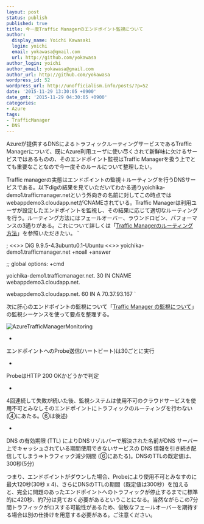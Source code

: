 ```yaml
---
layout: post
status: publish
published: true
title: 今一度Traffic Managerのエンドポイント監視について
author:
  display_name: Yoichi Kawasaki
  login: yoichi
  email: yokawasa@gmail.com
  url: http://github.com/yokawasa
author_login: yoichi
author_email: yokawasa@gmail.com
author_url: http://github.com/yokawasa
wordpress_id: 52
wordpress_url: http://unofficialism.info/posts/?p=52
date: '2015-11-29 13:30:05 +0900'
date_gmt: '2015-11-29 04:30:05 +0900'
categories:
- Azure
tags:
- TrafficManager
- DNS
---
```


Azureが提供するDNSによるトラフィックルーティングサービスであるTraffic Managerについて、既にAzure利用ユーザに使い尽くされて新鮮味に欠けるサービスではあるものの、そのエンドポイント監視はTraffic Managerを扱う上でとても重要なことなので今一度そのルールについて整理したい。

Traffic managerの実態はエンドポイントの監視＋ルーティングを行うDNSサービスである。以下digの結果を見ていただいてわかる通りyoichika-demo1.trafficmanager.netという外向きの名前に対してこの時点ではwebappdemo3.cloudapp.netがCNAMEされている。Traffic Managerは利用ユーザが設定したエンドポイントを監視し、その結果に応じて適切なルーティングを行う。ルーティング方法にはフェールオーバー、ラウンドロビン、パフォーマンスの3通りがある。これについて詳しくは「[Traffic Managerのルーティング方法](https://azure.microsoft.com/ja-jp/documentation/articles/traffic-manager-routing-methods/)」を参照いただきたい。
`

; <<>> DiG 9.9.5-4.3ubuntu0.1-Ubuntu <<>> yoichika-demo1.trafficmanager.net +noall +answer

;; global options: +cmd

yoichika-demo1.trafficmanager.net. 30 IN CNAME  webappdemo3.cloudapp.net.

webappdemo3.cloudapp.net. 60    IN      A       70.37.93.167
`

  

次に肝心のエンドポイントの監視について「[Traffic Manager の監視について](https://azure.microsoft.com/ja-jp/documentation/articles/traffic-manager-monitoring/)」の監視シーケンスを使って要点を整理する。

![AzureTrafficManagerMonitoring](https://farm1.staticflickr.com/750/23276040402_ac8f9f2991_c.jpg)

- 
エンドポイントへのProbe送信(ハートビート)は30ごとに実行

- 
ProbeはHTTP 200 OKかどうかで判定

- 
4回連続して失敗が続いた後、監視システムは使用不可のクラウドサービスを使用不可とみなしそのエンドポイントにトラフィックのルーティングを行わない(④にあたる。⑥は後述)

- 
DNS の有効期限 (TTL) によりDNSリゾルバーで解決された名前がDNS サーバー上でキャッシュされている期間使用できないサービスの DNS 情報を引き続き配信してしまう&rArr;トラフィック減少期間 (⑥にあたる)。DNSのTTLの既定値は、300秒(5分)

 

つまり、エンドポイントがダウンした場合、Probeにより使用不可とみなすのに最大120秒(30秒 x 4)、さらにDNSのTTLの期間（既定値は300秒）を加えると、完全に問題のあったエンドポイントへのトラフィックが停止するまでに標準的に420秒、約7分は見ておく必要があるということになる。当然ながらこの7分間トラフィックがロスする可能性があるため、俊敏なフェールオーバーを期待する場合は別の仕掛けを用意する必要がある。ご注意ください。
